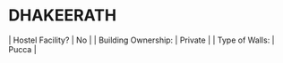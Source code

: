 # DHAKEERATH

| Hostel Facility? | No |
| Building Ownership: | Private |
| Type of Walls: | Pucca |
